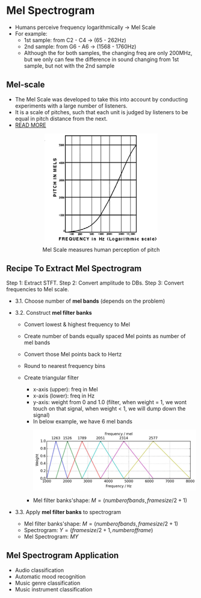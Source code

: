 # Mel Spectrogram

- Humans perceive frequency logarithmically &#8594; Mel Scale
- For example:
  - 1st sample: from C2 - C4 -> (65 - 262Hz)
  - 2nd sample: from G6 - A6 -> (1568 - 1760Hz)
  - Although the for both samples, the changing freq are only 200MHz, but we only can few the difference in sound changing from 1st sample, but not with the 2nd sample

## Mel-scale

- The Mel Scale was developed to take this into account by conducting experiments with a large number of listeners.
- It is a scale of pitches, such that each unit is judged by listeners to be equal in pitch distance from the next.
- [READ MORE](../audio-characteristics.md#mel-scale)

<p align="center">
  <img src="../../assets/img/mel-scale.png" width=300 /><br>
Mel Scale measures human perception of pitch
</p>

## Recipe To Extract Mel Spectrogram

Step 1: Extract STFT.
Step 2: Convert amplitude to DBs.
Step 3: Convert frequencies to Mel scale.

- 3.1. Choose number of **mel bands** (depends on the problem)
- 3.2. Construct **mel filter banks**

  - Convert lowest & highest frequency to Mel
  - Create number of bands equally spaced Mel points as number of mel bands
  - Convert those Mel points back to Hertz
  - Round to nearest frequency bins
  - Create triangular filter

    - x-axis (upper): freq in Mel
    - x-axis (lower): freq in Hz
    - y-axis: weight from 0 and 1.0 (filter, when weight = 1, we wont touch on that signal, when weight < 1, we will dump down the signal)
    - In below example, we have 6 mel bands
      <p align="center">
      <img src="../../assets/img/mel-filter-banks-triangular-filters.png" width=500 />
    </p>

    - Mel filter banks'shape: $M = (numberof bands, framesize /2 + 1)$

- 3.3. Apply **mel filter banks** to spectrogram
  - Mel filter banks'shape: $M = (numberof bands, framesize /2 + 1)$
  - Spectrogram: $Y=(framesize /2 + 1, number of frame)$
  - Mel Spectrogram: $MY$

## Mel Spectrogram Application

- Audio classification
- Automatic mood recognition
- Music genre classification
- Music instrument classification
